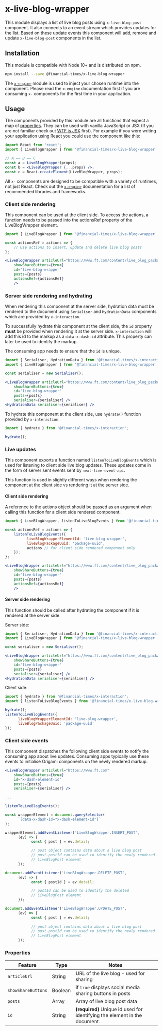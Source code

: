# x-live-blog-wrapper

This module displays a list of live blog posts using `x-live-blog-post` component. It also connects to an event stream which provides updates for the list. Based on these update events this component will add, remove and update `x-live-blog-post` components in the list.   


## Installation

This module is compatible with Node 10+ and is distributed on npm.

```bash
npm install --save @financial-times/x-live-blog-wrapper
```

The [`x-engine`][engine] module is used to inject your chosen runtime into the component. Please read the `x-engine` documentation first if you are consuming `x-` components for the first time in your application.

[engine]: https://github.com/Financial-Times/x-dash/tree/master/packages/x-engine


## Usage

The components provided by this module are all functions that expect a map of [properties](#properties). They can be used with vanilla JavaScript or JSX (If you are not familiar check out [WTF is JSX][jsx-wtf] first). For example if you were writing your application using React you could use the component like this:

```jsx
import React from 'react';
import { LiveBlogWrapper } from '@financial-times/x-live-blog-wrapper';

// A == B == C
const a = LiveBlogWrapper(props);
const b = <LiveBlogWrapper {...props} />;
const c = React.createElement(LiveBlogWrapper, props);
```

All `x-` components are designed to be compatible with a variety of runtimes, not just React. Check out the [`x-engine`][engine] documentation for a list of recommended libraries and frameworks.

[jsx-wtf]: https://jasonformat.com/wtf-is-jsx/

### Client side rendering
This component can be used at the client side. To access the actions, a function needs to be passed into the actionsRef property of the LiveBlogWrapper element.

```jsx
import { LiveBlogWrapper } from '@financial-times/x-live-blog-wrapper';

const actionsRef = actions => {
    // Use actions to insert, update and delete live blog posts
};

<LiveBlogWrapper articleUrl="https://www.ft.com/content/live_blog_package_uuid"
    showShareButtons={true}
    id="live-blog-wrapper"
    posts={posts}
    actionsRef={actionsRef}
    />
```

### Server side rendering and hydrating
When rendering this component at the server side, hydration data must be rendered to the document using `Serialiser` and `HydrationData` components which are provided by `x-interaction`.

To successfully hydrate this component at the client side, the `id` property **must** be provided when rendering it at the server side. `x-interaction` will add this id to the markup as a `data-x-dash-id` attribute. This property can later be used to identify the markup.

The consuming app needs to ensure that the `id` is unique.
 
```jsx
import { Serialiser, HydrationData } from '@financial-times/x-interaction';
import { LiveBlogWrapper } from '@financial-times/x-live-blog-wrapper';

const serialiser = new Serialiser();

<LiveBlogWrapper articleUrl="https://www.ft.com/content/live_blog_package_uuid"
    showShareButtons={true}
    id="live-blog-wrapper"
    posts={posts}
    serialiser={serialiser} />
<HydrationData serialiser={serialiser} />
```

To hydrate this component at the client side, use `hydrate()` function provided by `x-interaction`.

```js 
import { hydrate } from '@financial-times/x-interaction';

hydrate();
```

### Live updates
This component exports a function named `listenToLiveBlogEvents` which is used for listening to client side live blog updates. These updates come in the form of server sent events sent by `next-live-event-api`.

This function is used in slightly different ways when rendering the component at the client side vs rendering it at the server side. 

#### Client side rendering
A reference to the actions object should be passed as an argument when calling this function for a client side rendered component.
```jsx
import { LiveBlogWrapper, listenToLiveBlogEvents } from '@financial-times/x-live-blog-wrapper';

const actionsRef = actions => {
    listenToLiveBlogEvents({
          liveBlogWrapperElementId: 'live-blog-wrapper', 
          liveBlogPackageUuid: 'package-uuid',
          actions // for client side rendered component only
    });
};

<LiveBlogWrapper articleUrl="https://www.ft.com/content/live_blog_package_uuid"
    showShareButtons={true}
    id="live-blog-wrapper"
    posts={posts}
    actionsRef={actionsRef}
    />
```

#### Server side rendering
This function should be called after hydrating the component if it is rendered at the server side.

Server side:
```jsx
import { Serialiser, HydrationData } from '@financial-times/x-interaction';
import { LiveBlogWrapper } from '@financial-times/x-live-blog-wrapper';

const serialiser = new Serialiser();

<LiveBlogWrapper articleUrl="https://www.ft.com/content/live_blog_package_uuid"
    showShareButtons={true}
    id="live-blog-wrapper"
    posts={posts}
    serialiser={serialiser} />
<HydrationData serialiser={serialiser} />
```

Client side:
```js
import { hydrate } from '@financial-times/x-interaction';
import { listenToLiveBlogEvents } from '@financial-times/x-live-blog-wrapper';

hydrate();
listenToLiveBlogEvents({
      liveBlogWrapperElementId: 'live-blog-wrapper', 
      liveBlogPackageUuid: 'package-uuid'
});
```

### Client side events
This component dispatches the following client side events to notify the consuming app about live updates. Consuming apps typically use these events to initialise Origami components on the newly rendered markup.
```jsx
<LiveBlogWrapper articleUrl="https://www.ft.com"
    showShareButtons={true}
    id="x-dash-element-id"
    posts={posts}
    serialiser={serialiser} />
```

```js
...

listenToLiveBlogEvents();

const wrapperElement = document.querySelector(
      `[data-x-dash-id="x-dash-element-id"]`
);

wrapperElement.addEventListener('LiveBlogWrapper.INSERT_POST', 
      (ev) => {
            const { post } = ev.detail;

            // post object contains data about a live blog post
            // post.postId can be used to identify the newly rendered
            // LiveBlogPost element
      });

document.addEventListener('LiveBlogWrapper.DELETE_POST', 
      (ev) => {
            const { postId } = ev.detail;

            // postId can be used to identify the deleted
            // LiveBlogPost element
      });

document.addEventListener('LiveBlogWrapper.UPDATE_POST', 
      (ev) => {
            const { post } = ev.detail;
      
            // post object contains data about a live blog post
            // post.postId can be used to identify the newly rendered
            // LiveBlogPost element
      });
```
### Properties

Feature          | Type   | Notes
-----------------|--------|----------------------------
`articleUrl`  | String | URL of the live blog - used for sharing
`showShareButtons`  | Boolean | if `true` displays social media sharing buttons in posts
`posts`  | Array | Array of live blog post data
`id` | String | **(required)** Unique id used for identifying the element in the document. 
